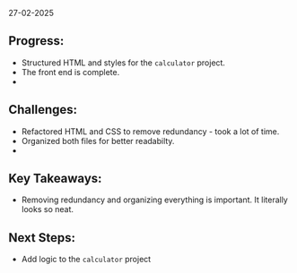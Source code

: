 27-02-2025

## Progress: 
* Structured HTML and styles for the `calculator` project.
* The front end is complete.
* 
## Challenges:
* Refactored HTML and CSS to remove redundancy - took a lot of time.
* Organized both files for better readabilty.
*

## Key Takeaways:
* Removing redundancy and organizing everything is important. It literally looks so neat.


## Next Steps:
* Add logic to the `calculator` project
